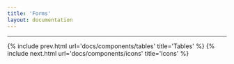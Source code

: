 ```yaml
---
title: 'Forms'
layout: documentation
---
```


---

{% include prev.html url='docs/components/tables' title='Tables' %}
{% include next.html url='docs/components/icons' title='Icons' %}
